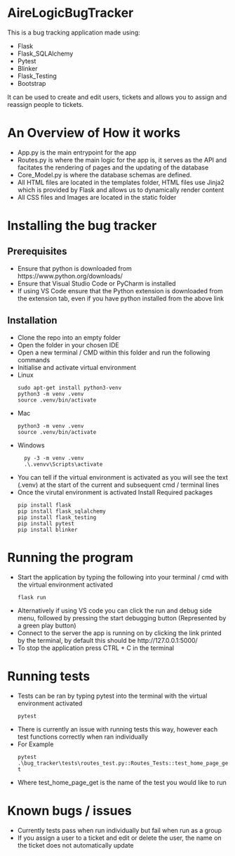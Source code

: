 # AireLogicBugTracker

This is a bug tracking application made using:
<ul>
<li>Flask</li>
<li>Flask_SQLAlchemy</li>
<li>Pytest</li>
<li>Blinker</li>
<li>Flask_Testing</li>
<li>Bootstrap</li>
</ul>

It can be used to create and edit users, tickets and allows you to assign and reassign people to tickets.

<h1>An Overview of How it works</h1>
<ul>
<li>App.py is the main entrypoint for the app</li>
<li>Routes.py is where the main logic for the app is, it serves as the API and facitates the rendering of pages and the updating of the database</li>
<li>Core_Model.py is where the database schemas are defined.</li>
<li>All HTML files are located in the templates folder, HTML files use Jinja2 which is provided by Flask and allows us to dynamically render content</li>
<li>All CSS files and Images are located in the static folder</li>
</ul>

<h1>Installing the bug tracker</h1>
<h2>Prerequisites</h2>
<ul>
<li>Ensure that python is downloaded from https://www.python.org/downloads/</li>
<li>Ensure that Visual Studio Code or PyCharm is installed</li>
<li>If using VS Code ensure that the Python extension is downloaded from the extension tab, even if you have python installed from the above link</li>
</ul>

<h2>Installation</h2>
<ul>
<li>Clone the repo into an empty folder</li>
<li>Open the folder in your chosen IDE</li>
<li>Open a new terminal / CMD within this folder and run the following commands</li>
<li>Initialise and activate virtual environment</li>
<li>Linux</li>

```
sudo apt-get install python3-venv
python3 -m venv .venv
source .venv/bin/activate
```

<li>Mac</li>

```
python3 -m venv .venv
source .venv/bin/activate
```
 
<li>Windows</li>
  
```
  py -3 -m venv .venv
  .\.venvv\Scripts\activate
```

<li>You can tell if the virtual environment is activated as you will see the text (.venv) at the start of the current and subsequent cmd / terminal lines</li>
<li>Once the virutal environment is activated Install Required packages</li>

```
pip install flask
pip install flask_sqlalchemy
pip install flask_testing
pip install pytest
pip install blinker
```

</ul>

<h1>Running the program</h1>
<ul>
<li>Start the application by typing the following into your terminal / cmd with the virtual environment activated</li>

```flask run```

<li>Alternatively if using VS code you can click the run and debug side menu, followed by pressing the start debugging button (Represented by a green play button)</li>
<li>Connect to the server the app is running on by clicking the link printed by the terminal, by default this should be http://127.0.0.1:5000/</li>
<li>To stop the application press CTRL + C in the terminal</li>
</ul>

<h1>Running tests</h1>
<ul>
<li>Tests can be ran by typing pytest into the terminal with the virtual environment activated</li>

```pytest```

<li>There is currently an issue with running tests this way, however each test functions correctly when ran individually</li>
<li>For Example</li>

```pytest .\bug_tracker\tests\routes_test.py::Routes_Tests::test_home_page_get```

<li>Where test_home_page_get is the name of the test you would like to run</li>

</ul>

<h1>Known bugs / issues</h1>
<ul>
<li>Currently tests pass when run individually but fail when run as a group</li>
<li>If you assign a user to a ticket and edit or delete the user, the name on the ticket does not automatically update</li>
</ul>
